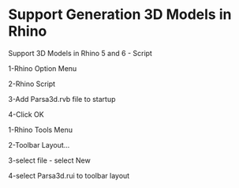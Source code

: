 # Support Generation 3D Models in Rhino

Support 3D Models in Rhino 5 and 6 - Script


1-Rhino Option Menu      


2-Rhino Script               


3-Add Parsa3d.rvb file to startup            


4-Click OK



1-Rhino Tools Menu          


2-Toolbar Layout...          


3-select file - select New            


4-select Parsa3d.rui to toolbar layout
